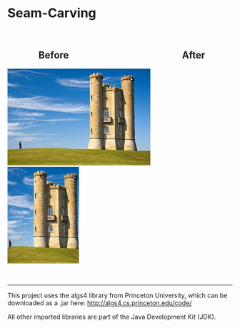 # Seam-Carving 
   
##               Before                                                   After
![Screenshot](docs/images/tower.jpg)                            ![Screenshot](docs/images/small.jpg)

  
  

---

This project uses the algs4 library from Princeton University, which can be downloaded as a .jar here:
http://algs4.cs.princeton.edu/code/

All other imported libraries are part of the Java Development Kit (JDK).
